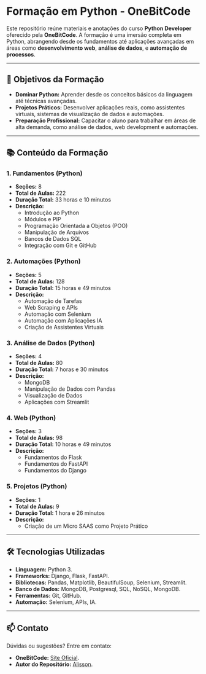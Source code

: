 # Formação em Python - OneBitCode

Este repositório reúne materiais e anotações do curso **Python Developer** oferecido pela **OneBitCode**. A formação é uma imersão completa em Python, abrangendo desde os fundamentos até aplicações avançadas em áreas como **desenvolvimento web**, **análise de dados**, e **automação de processos**.

---

## 🎯 **Objetivos da Formação**  
- **Dominar Python:** Aprender desde os conceitos básicos da linguagem até técnicas avançadas.  
- **Projetos Práticos:** Desenvolver aplicações reais, como assistentes virtuais, sistemas de visualização de dados e automações.  
- **Preparação Profissional:** Capacitar o aluno para trabalhar em áreas de alta demanda, como análise de dados, web development e automações.

---

## 📚 **Conteúdo da Formação**  
### 1. **Fundamentos (Python)**  
- **Seções:** 8  
- **Total de Aulas:** 222  
- **Duração Total:** 33 horas e 10 minutos  
- **Descrição:**  
  - Introdução ao Python  
  - Módulos e PIP  
  - Programação Orientada a Objetos (POO)  
  - Manipulação de Arquivos  
  - Bancos de Dados SQL  
  - Integração com Git e GitHub  

### 2. **Automações (Python)**  
- **Seções:** 5  
- **Total de Aulas:** 128  
- **Duração Total:** 15 horas e 49 minutos  
- **Descrição:**  
  - Automação de Tarefas  
  - Web Scraping e APIs  
  - Automação com Selenium  
  - Automação com Aplicações IA  
  - Criação de Assistentes Virtuais  

### 3. **Análise de Dados (Python)**  
- **Seções:** 4  
- **Total de Aulas:** 80  
- **Duração Total:** 7 horas e 30 minutos  
- **Descrição:**  
  - MongoDB  
  - Manipulação de Dados com Pandas  
  - Visualização de Dados  
  - Aplicações com Streamlit  

### 4. **Web (Python)**  
- **Seções:** 3  
- **Total de Aulas:** 98  
- **Duração Total:** 10 horas e 49 minutos  
- **Descrição:**  
  - Fundamentos do Flask  
  - Fundamentos do FastAPI  
  - Fundamentos do Django

### 5. **Projetos (Python)**  
- **Seções:** 1  
- **Total de Aulas:** 9  
- **Duração Total:** 1 hora e 26 minutos  
- **Descrição:**  
  - Criação de um Micro SAAS como Projeto Prático  

---

## 🛠️ **Tecnologias Utilizadas**  
- **Linguagem:** Python 3.  
- **Frameworks:** Django, Flask, FastAPI.  
- **Bibliotecas:** Pandas, Matplotlib, BeautifulSoup, Selenium, Streamlit.  
- **Banco de Dados:** MongoDB, Postgresql, SQL, NoSQL, MongoDB.  
- **Ferramentas:** Git, GitHub.  
- **Automação:** Selenium, APIs, IA.

---

## 📫 **Contato**  
Dúvidas ou sugestões? Entre em contato:  
- **OneBitCode:** [Site Oficial](https://onebitcode.com).  
- **Autor do Repositório:** [Alisson](mailto:alissonpef@gmail.com).  
